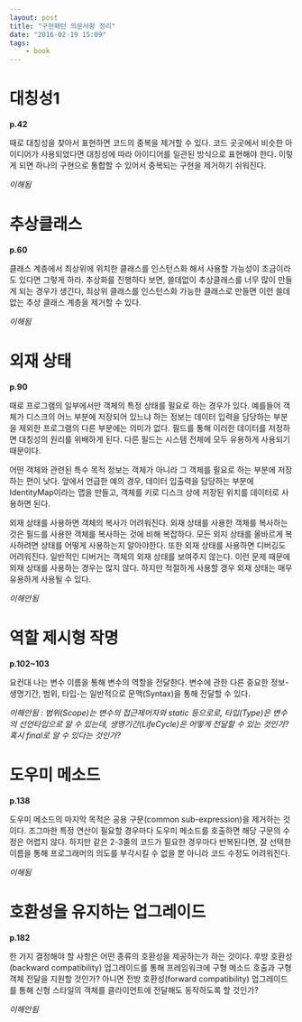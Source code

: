 ```yaml
---
layout: post
title: "구현패턴 의문사항 정리"
date: "2016-02-19 15:09"
tags:
    - book
---
```


# 대칭성1

**p.42**

 때로 대칭성을 찾아서 표현하면 코드의 중복을 제거할 수 있다. 코드 곳곳에서 비슷한 아이디어가 사용되었다면 대칭성에 따라 아이디어를 일관된 방식으로 표현해야 한다. 이렇게 되면 하나의 구현으로 통합할 수 있어서 중복되는 구현을 제거하기 쉬워진다.

*이해됨*

# 추상클래스

**p.60**

  클래스 계층에서 최상위에 위치한 클래스를 인스턴스화 해서 사용할 가능성이 조금이라도 있다면 그렇게 하라. 추상화를 진행하다 보면, 쓸데없이 추상클래스를 너무 많이 만들게 되는 경우가 생긴다, 최상위 클래스를 인스턴스화 가능한 클래스로 만들면 이런 쓸데없는 추상 클래스 계층을 제거할 수 있다.

*이해됨*

# 외재 상태

**p.90**

  때로 프로그램의 일부에서만 객체의 특정 상태를 필요로 하는 경우가 있다. 예를들어 객체가 디스크의 어느 부분에 저장되어 있느냐 하는 정보는 데이터 입력을 담당하는 부분을 제외한 프로그램의 다른 부분에는 의미가 없다. 필드를 통해 이러한 데이터를 저정하면 대칭성의 원리를 위배하게 된다. 다른 필드는 시스템 전체에 모두 유용하게 사용되기 때문이다.

  어떤 객체와 관련된 특수 목적 정보는 객체가 아니라 그 객체를 필요로 하는 부분에 저장하는 편이 낫다. 앞에서 언급한 예의 경우, 데이터 입출력을 담당하는 부분에 IdentityMap이라는 맵을 만들고, 객체를 키로 디스크 상에 저장된 위치를 데이터로 사용하면 된다.

  외재 상태를 사용하면 객체의 복사가 어려워진다. 외재 상태를 사용한 객체를 복사하는 것은 필드를 사용한 객체를 복사하는 것에 비해 복잡하다. 모든 외지 상태를 올바르게 복사하려면 상태를 어떻게 사용하는지 알아야한다. 또한 외재 상태를 사용하면 디버깅도 어려워진다. 일반적인 디버거는 객체의 외재 상태를 보여주지 않는다. 이런 문제 때문에 외재 상태를 사용하는 경우는 많지 않다. 하지만 적절하게 사용할 경우 외재 상태는 매우 유용하게 사용될 수 있다.

*이해안됨*

# 역할 제시형 작명

**p.102~103**

  요컨대 나는 변수 이름을 통해 변수의 역할을 전달한다. 변수에 관한 다른 중요한 정보-생명기간, 범위, 타입-는 일반적으로  문맥(Syntax)을 통해 전달할 수 있다.

*이해안됨 : 범위(Scope)는 변수의 접근제어자와 static 등으로로, 타입(Type)은 변수의 선언타입으로 알 수 있는데, 생명기간(LifeCycle)은 어떻게 전달할 수 있는 것인가? 혹시 final로 알 수 있다는 것인가?*

# 도우미 메소드

**p.138**

  도우미 메소드의 마지막 목적은 공용 구문(common sub-expression)을 제거하는 것이다. 조그마한 특정 연산이 필요할 경우마다 도우미 메소드를 호출하면 해당 구문의 수정은 어렵지 않다. 하지만 같은 2-3줄의 코드가 필요한 경우마다 반복된다면, 잘 선택한 이름을 통해 프로그래머의 의도를 부각시킬 수 없을 뿐 아니라 코드 수정도 어려워진다.

*이해됨*

# 호환성을 유지하는 업그레이드

**p.182**

  한 가지 결정해야 할 사항은 어떤 종류의 호환성을 제공하는가 하는 것이다. 후방 호환성(backward compatibility) 업그레이드를 통해 프레임워크에 구형 메소드 호출과 구형 객체 전달을 지원할 것인가? 아니면 전방 호환성(forward compatibility) 업그레이드를 통해 신형 스타일의 객체를 클라이언트에 전달해도 동작하도록 할 것인가?

*이해안됨*
